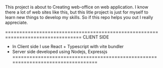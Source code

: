 This project is about to Creating web-office on web application.
I know there a lot of web sites like this, but this litle project is just for myself to learn new things to develop my skills.
So if this repo helps you out I really appreciate.

=================================================================================
                    CLIENT SIDE
* In Client side I use React + Typescript with vite bundler
* Server side developed using Nodejs, Expressjs
=================================================================================
